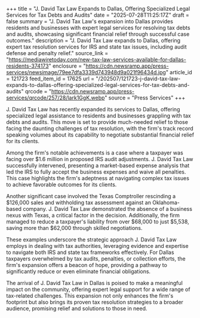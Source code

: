 +++
title = "J. David Tax Law Expands to Dallas, Offering Specialized Legal Services for Tax Debts and Audits"
date = "2025-07-28T11:25:17Z"
draft = false
summary = "J. David Tax Law's expansion into Dallas provides residents and businesses with expert legal services for resolving tax debts and audits, showcasing significant financial relief through successful case outcomes."
description = "J. David Tax Law expands to Dallas, offering expert tax resolution services for IRS and state tax issues, including audit defense and penalty relief."
source_link = "https://mediawiretoday.com/new-tax-law-services-available-for-dallas-residents-374173"
enclosure = "https://cdn.newsramp.app/press-services/newsimage/79ee7dfa3339d743948d9a021f96434d.jpg"
article_id = 121723
feed_item_id = 17625
url = "/202507/121723-j-david-tax-law-expands-to-dallas-offering-specialized-legal-services-for-tax-debts-and-audits"
qrcode = "https://cdn.newsramp.app/press-services/qrcode/257/28/lark1GgK.webp"
source = "Press Services"
+++

<p>J. David Tax Law has recently expanded its services to Dallas, offering specialized legal assistance to residents and businesses grappling with tax debts and audits. This move is set to provide much-needed relief to those facing the daunting challenges of tax resolution, with the firm's track record speaking volumes about its capability to negotiate substantial financial relief for its clients.</p><p>Among the firm's notable achievements is a case where a taxpayer was facing over $1.6 million in proposed IRS audit adjustments. J. David Tax Law successfully intervened, presenting a market-based expense analysis that led the IRS to fully accept the business expenses and waive all penalties. This case highlights the firm's adeptness at navigating complex tax issues to achieve favorable outcomes for its clients.</p><p>Another significant case involved the Texas Comptroller rescinding a $126,000 sales and withholding tax assessment against an Oklahoma-based company. J. David Tax Law demonstrated the absence of a business nexus with Texas, a critical factor in the decision. Additionally, the firm managed to reduce a taxpayer's liability from over $68,000 to just $5,538, saving more than $62,000 through skilled negotiations.</p><p>These examples underscore the strategic approach J. David Tax Law employs in dealing with tax authorities, leveraging evidence and expertise to navigate both IRS and state tax frameworks effectively. For Dallas taxpayers overwhelmed by tax audits, penalties, or collection efforts, the firm's expansion offers a beacon of hope, providing a pathway to significantly reduce or even eliminate financial obligations.</p><p>The arrival of J. David Tax Law in Dallas is poised to make a meaningful impact on the community, offering expert legal support for a wide range of tax-related challenges. This expansion not only enhances the firm's footprint but also brings its proven tax resolution strategies to a broader audience, promising relief and solutions to those in need.</p>